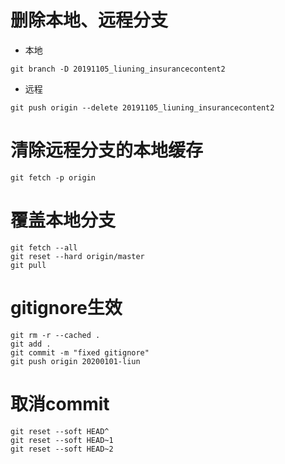 # 删除本地、远程分支
- 本地
```shell script
git branch -D 20191105_liuning_insurancecontent2
```
- 远程
```shell script
git push origin --delete 20191105_liuning_insurancecontent2
```
# 清除远程分支的本地缓存
```shell script
git fetch -p origin
```
# 覆盖本地分支
```shell script
git fetch --all
git reset --hard origin/master
git pull
```
# gitignore生效
```shell script
git rm -r --cached .
git add . 
git commit -m "fixed gitignore"
git push origin 20200101-liun
```
# 取消commit
```shell script
git reset --soft HEAD^
git reset --soft HEAD~1
git reset --soft HEAD~2
```

